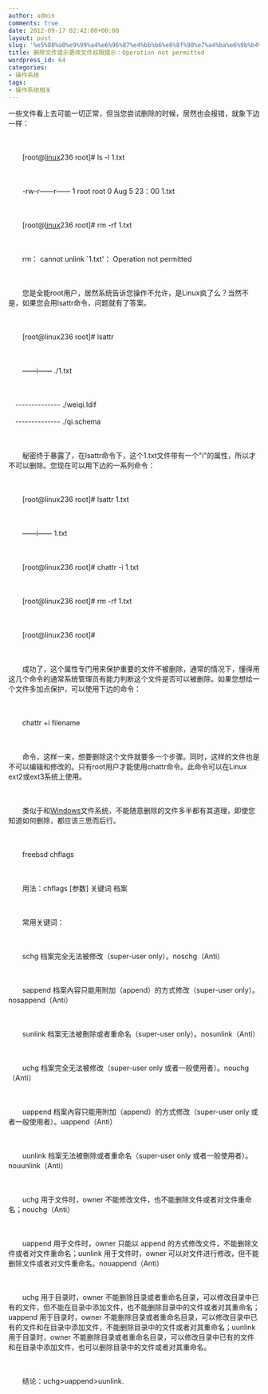 ```yaml
---
author: admin
comments: true
date: 2012-09-17 02:42:00+00:00
layout: post
slug: '%e5%88%a0%e9%99%a4%e6%96%87%e4%bb%b6%e6%8f%90%e7%a4%ba%e6%9b%b4%e6%94%b9%e6%96%87%e4%bb%b6%e6%9d%83%e9%99%90%e6%8f%90%e7%a4%ba%ef%bc%9aoperation-not-permitted'
title: 删除文件提示更改文件权限提示：Operation not permitted
wordpress_id: 64
categories:
- 操作系统
tags:
- 操作系统相关
---
```




一些文件看上去可能一切正常，但当您尝试删除的时候，居然也会报错，就象下边一样：  

　  

　　[root@[linux](http://linux.chinaitlab.com/)236 root]# ls -l 1.txt  

　  

　　-rw-r——r—— 1 root root 0 Aug 5 23：00 1.txt  

　  

　　[root@[linux](http://linux.chinaitlab.com/)236 root]# rm -rf 1.txt  

　  

　　rm： cannot unlink `1.txt'： Operation not permitted  

　  

　　您是全能root用户，居然系统告诉您操作不允许，是Linux疯了么？当然不是，如果您会用lsattr命令，问题就有了答案。  

　  

　　[root@linux236 root]# lsattr  

　  

　　——i—— ./1.txt  

　  

　-------------- ./weiqi.ldif  

　-------------- ./qi.schema  

　  

　　秘密终于暴露了，在lsattr命令下，这个1.txt文件带有一个"i"的属性，所以才不可以删除。您现在可以用下边的一系列命令：  

　  

　　[root@linux236 root]# lsattr 1.txt  

　  

　　——i—— 1.txt  

　  

　　[root@linux236 root]# chattr -i 1.txt  

　  

　　[root@linux236 root]# rm -rf 1.txt  

　  

　　[root@linux236 root]#  

　  

　　成功了，这个属性专门用来保护重要的文件不被删除，通常的情况下，懂得用这几个命令的通常系统管理员有能力判断这个文件是否可以被删除。如果您想给一个文件多加点保护，可以使用下边的命令：  

　  

　　chattr +i filename  

　  

　　命令，这样一来，想要删除这个文件就要多一个步骤。同时，这样的文件也是不可以编辑和修改的。只有root用户才能使用chattr命令。此命令可以在Linux ext2或ext3系统上使用。  

　  

　　类似于和[Windows](http://windows.chinaitlab.com/)文件系统，不能随意删除的文件多半都有其道理，即使您知道如何删除，都应该三思而后行。  

　  

　　freebsd chflags  

　  

　　用法：chflags [参数] 关键词 档案  

　  

　　常用关键词：  

　  

　　schg 档案完全无法被修改（super-user only）。noschg（Anti）  

　  

　　sappend 档案內容只能用附加（append）的方式修改（super-user only）。nosappend（Anti）  

　  

　　sunlink 档案无法被刪除或者重命名（super-user only）。nosunlink（Anti）  

　  

　　uchg 档案完全无法被修改（super-user only 或者一般使用者）。nouchg（Anti）  

　  

　　uappend 档案內容只能用附加（append）的方式修改（super-user only 或者一般使用者）。uappend（Anti）  

　  

　　uunlink 档案无法被刪除或者重命名（super-user only 或者一般使用者）。nouunlink（Anti）  

　  

　　uchg 用于文件时，owner 不能修改文件，也不能删除文件或者对文件重命名；nouchg（Anti）  

　  

　　uappend 用于文件时，owner 只能以 append 的方式修改文件，不能删除文件或者对文件重命名；uunlink 用于文件时，owner 可以对文件进行修改，但不能删除文件或者对文件重命名。nouappend（Anti）  

　  

　　uchg 用于目录时，owner 不能删除目录或者重命名目录，可以修改目录中已有的文件，但不能在目录中添加文件，也不能删除目录中的文件或者对其重命名；uappend 用于目录时，owner 不能删除目录或者重命名目录，可以修改目录中已有的文件和在目录中添加文件，不能删除目录中的文件或者对其重命名；uunlink 用于目录时，owner 不能删除目录或者重命名目录，可以修改目录中已有的文件和在目录中添加文件，也可以删除目录中的文件或者对其重命名。  

　  

　　结论：uchg>uappend>uunlink.  


